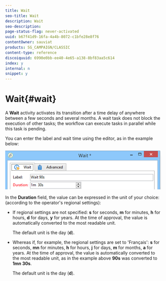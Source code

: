 ```yaml
---
title: Wait
seo-title: Wait
description: Wait
seo-description: 
page-status-flag: never-activated
uuid: b67f41d9-16fa-4a4b-8072-c1bfe28e8f76
contentOwner: sauviat
products: SG_CAMPAIGN/CLASSIC
content-type: reference
discoiquuid: 6990e0bb-ee40-4e65-a138-8bf83aa5c614
index: y
internal: n
snippet: y
---
```


# Wait{#wait}

A **Wait** activity activates its transition after a time delay of anywhere between a few seconds and several months. A wait task does not block the execution of other tasks; the workflow can execute tasks in parallel while this task is pending.

You can enter the label and wait time using the editor, as in the example below:

![](assets/edit_wait.png)

In the **Duration** field, the value can be expressed in the unit of your choice: (according to the operator's regional settings):

* If regional settings are not specified: **s** for seconds, **m** for minutes, **h** for hours, **d** for days, **y** for years. At the time of approval, the value is automatically converted to the most readable unit.

  The default unit is the day (**d**).

* Whereas if, for example, the regional settings are set to 'Français': **s** for seconds, **mn** for minutes, **h** for hours, **j** for days, **m** for months, **a** for years. At the time of approval, the value is automatically converted to the most readable unit, as in the example above **90s** was converted to **1mn 30s**.

  The default unit is the day (**d**).

